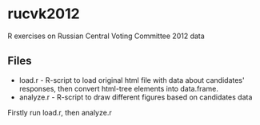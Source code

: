 rucvk2012
=========

R exercises on Russian Central Voting Committee 2012 data

## Files
* load.r - R-script to load original html file with data about candidates' responses, then convert html-tree elements into data.frame.
* analyze.r - R-script to draw different figures based on candidates data

Firstly run load.r, then analyze.r
